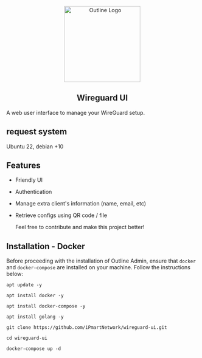 <p align="center"> 
    <img src="extra/logo/logo.svg" width="200" alt="Outline Logo"> 
</p>

<h2 align="center">Wireguard UI</h2>

A web user interface to manage your WireGuard setup.



## request system 

Ubuntu 22, debian +10

## Features

- Friendly UI
- Authentication
- Manage extra client's information (name, email, etc)
- Retrieve configs using QR code / file

  Feel free to contribute and make this project better!

## Installation - Docker

Before proceeding with the installation of Outline Admin, ensure that `docker` and `docker-compose` are installed on your machine. Follow the instructions below:

```
apt update -y

```
```
apt install docker -y

```

```
apt install docker-compose -y

```

```
apt install golang -y

```
```
git clone https://github.com/iPmartNetwork/wireguard-ui.git

```
```
cd wireguard-ui

```
```
docker-compose up -d

```
